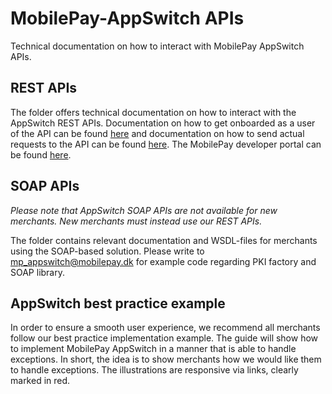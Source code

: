 # MobilePay-AppSwitch APIs
Technical documentation on how to interact with MobilePay AppSwitch APIs.

## REST APIs
The folder offers technical documentation on how to interact with the AppSwitch REST APIs.
Documentation on how to get onboarded as a user of the API can be found [here](https://github.com/MobilePayDev/MobilePay-Merchant-API-Security/blob/master/Merchant-onboarding.md) and documentation on how to send actual requests to the API can be found [here](https://github.com/MobilePayDev/MobilePay-Merchant-API-Security/blob/master/Merchant-request.md).
The MobilePay developer portal can be found [here](https://developer.mobeco.dk).

## SOAP APIs
_Please note that AppSwitch SOAP APIs are not available for new merchants. New merchants must instead use our REST APIs._

The folder contains relevant documentation and WSDL-files for merchants using the SOAP-based solution.
Please write to mp_appswitch@mobilepay.dk for example code regarding PKI factory and SOAP library.

## AppSwitch best practice example
In order to ensure a smooth user experience, we recommend all merchants follow our best practice implementation example.
The guide will show how to implement MobilePay AppSwitch in a manner that is able to handle exceptions.
In short, the idea is to show merchants how we would like them to handle exceptions. The illustrations are responsive via links, clearly marked in red.
